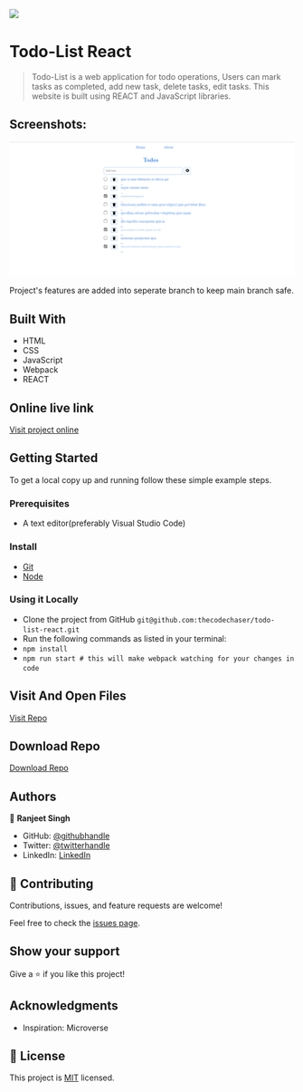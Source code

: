![](https://img.shields.io/badge/thecodechaser-blueviolet)

# Todo-List React

> Todo-List is a web application for todo operations, Users can mark tasks as completed, add new task, delete tasks, edit tasks. This website is built using REACT and JavaScript libraries.

## Screenshots:

![screenshot](./src/images/Screenshot1.png)

Project's features are added into seperate branch to keep main branch safe.

## Built With

- HTML
- CSS
- JavaScript
- Webpack
- REACT

## Online live link

[Visit project online](https://thecodechaser.github.io/todo-list-react/)

## Getting Started

To get a local copy up and running follow these simple example steps.

### Prerequisites
- A text editor(preferably Visual Studio Code)

### Install
- [Git](https://git-scm.com/downloads)
- [Node](https://nodejs.org/en/download/)

### Using it Locally
- Clone the project from GitHub `git@github.com:thecodechaser/todo-list-react.git`
- Run the following commands as listed in your terminal:
- `npm install`
- `npm run start # this will make webpack watching for your changes in code`

## Visit And Open Files

[Visit Repo](https://github.com/thecodechaser/todo-list-react)

## Download Repo

[Download Repo](https://github.com/thecodechaser/todo-list-react/archive/refs/heads/main.zip)

## Authors

👤 **Ranjeet Singh**

- GitHub: [@githubhandle](https://github.com/thecodechaser)
- Twitter: [@twitterhandle](https://twitter.com/thecodechaser)
- LinkedIn: [LinkedIn](https://linkedin.com/in/thecodechaser)


## 🤝 Contributing

Contributions, issues, and feature requests are welcome!

Feel free to check the [issues page](https://github.com/thecodechaser/todo-list-react/issues).

## Show your support

Give a ⭐️ if you like this project!

## Acknowledgments

- Inspiration: Microverse

## 📝 License

This project is [MIT](./MIT.md) licensed.
